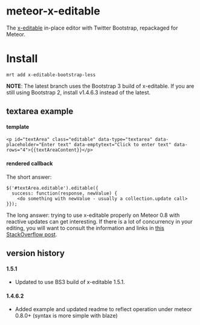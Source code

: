 meteor-x-editable
=================

The [x-editable](http://vitalets.github.io/x-editable/) in-place editor with Twitter Bootstrap,
repackaged for Meteor.

# Install

```
mrt add x-editable-bootstrap-less
```

**NOTE**: The latest branch uses the Bootstrap 3 build of x-editable. If you are still using Bootstrap 2, install v1.4.6.3 instead of the latest.

textarea example
----------------

#### template

    <p id="textArea" class="editable" data-type="textarea" data-placeholder="Enter text" data-emptytext="Click to enter text" data-rows="4">{{textAreaContent}}</p>
    
#### rendered callback

The short answer:

    $('#textArea.editable').editable({
      success: function(response, newValue) {
        <do something with newValue - usually a collection.update call>
    }});

The long answer: trying to use x-editable properly on Meteor 0.8 with reactive updates can get interesting. If there is a lot of concurrency in your editing, you will want to consult the information and links in [this StackOverflow post](http://stackoverflow.com/a/23144211/586086).

version history
---------------
#### 1.5.1

- Updated to use BS3 build of x-editable 1.5.1.

#### 1.4.6.2

- Added example and updated readme to reflect operation under meteor 0.8.0+ (syntax is more simple with blaze)
